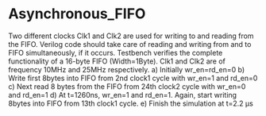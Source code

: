 # Asynchronous_FIFO

 Two different clocks Clk1 and Clk2 are used for writing to and reading from the FIFO. Verilog code 
should take care of reading and writing from and to FIFO simultaneously, if it occurs. 
Testbench verifies the complete functionality of a 16-byte FIFO (Width=1Byte). Clk1 and Clk2 are 
of frequency 10MHz and 25MHz respectively. 
a) Initially wr_en=rd_en=0 
b) Write first 8bytes into FIFO from 2nd clock1 cycle with wr_en=1 and rd_en=0 
c) Next read 8 bytes from the FIFO from 24th clock2 cycle with wr_en=0 and rd_en=1 
d) At t=1260ns, wr_en=1 and rd_en=1. Again, start writing 8bytes into FIFO from 13th clock1 cycle. 
e) Finish the simulation at t=2.2 µs 
